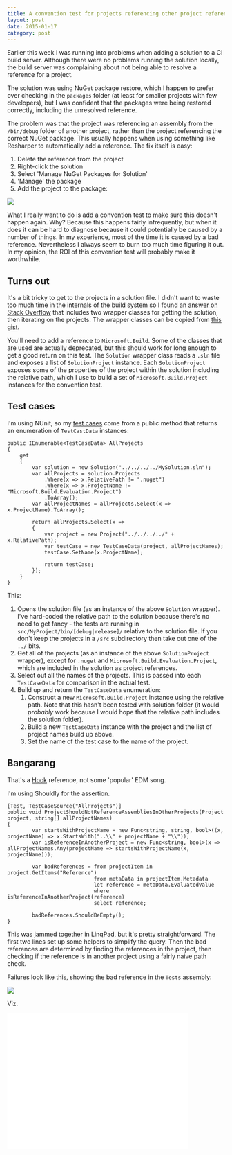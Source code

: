 ```yaml
---
title: A convention test for projects referencing other project references instead of NuGet packages
layout: post
date: 2015-01-17
category: post
---
```


Earlier this week I was running into problems when adding a solution to a CI build server. Although there were no problems running the solution locally, the build server was complaining about not being able to resolve a reference for a project.

The solution was using NuGet package restore, which I happen to prefer over checking in the `packages` folder (at least for smaller projects with few developers), but I was confident that the packages were being restored correctly, including the unresolved reference.

The problem was that the project was referencing an assembly from the `/bin/debug` folder of another project, rather than the project referencing the correct NuGet package. This usually happens when using something like Resharper to automatically add a reference. The fix itself is easy:

1. Delete the reference from the project
2. Right-click the solution
3. Select 'Manage NuGet Packages for Solution'
4. 'Manage' the package
5. Add the project to the package:

![](https://i.imgur.com/Zr5S9VX.png)

What I really want to do is add a convention test to make sure this doesn't happen again. Why? Because this happens fairly infrequently, but when it does it can be hard to diagnose because it could potentially be caused by a number of things. In my experience, most of the time it is caused by a bad reference. Nevertheless I always seem to burn too much time figuring it out. In my opinion, the ROI of this convention test will probably make it worthwhile.


## Turns out

It's a bit tricky to get to the projects in a solution file. I didn't want to waste too much time in the internals of the build system so I found an [answer on Stack Overflow](https://stackoverflow.com/a/4634505/149259) that includes two wrapper classes for getting the solution, then iterating on the projects. The wrapper classes can be copied from [this gist](https://gist.github.com/becdetat/9a5a336d82b51ac0b564).

You'll need to add a reference to `Microsoft.Build`. Some of the classes that are used are actually deprecated, but this should work for long enough to get a good return on this test. The `Solution` wrapper class reads a `.sln` file and exposes a list of `SolutionProject` instance. Each `SolutionProject` exposes some of the properties of the project within the solution including the relative path, which I use to build a set of `Microsoft.Build.Project` instances for the convention test.


## Test cases

I'm using NUnit, so my [test cases](https://www.nunit.org/index.php?p=testCaseSource&r=2.5) come from a public method that returns an enumeration of `TestCastData` instances:

    public IEnumerable<TestCaseData> AllProjects
    {
        get
        {
            var solution = new Solution("../../../../MySolution.sln");
            var allProjects = solution.Projects
                .Where(x => x.RelativePath != ".nuget")
                .Where(x => x.ProjectName != "Microsoft.Build.Evaluation.Project")
                .ToArray();
            var allProjectNames = allProjects.Select(x => x.ProjectName).ToArray();
            
            return allProjects.Select(x =>
            {
                var project = new Project("../../../../" + x.RelativePath);
                var testCase = new TestCaseData(project, allProjectNames);
                testCase.SetName(x.ProjectName);

                return testCase;
            });
        }
    }

This:

1. Opens the solution file (as an instance of the above `Solution` wrapper). I've hard-coded the relative path to the solution because there's no need to get fancy - the tests are running in `src/MyProject/bin/[debug|release]/` relative to the solution file. If you don't keep the projects in a `/src` subdirectory then take out one of the `../` bits.
2. Get all of the projects (as an instance of the above `SolutionProject` wrapper), except for `.nuget` and `Microsoft.Build.Evaluation.Project`, which are included in the solution as project references.
3. Select out all the names of the projects. This is passed into each `TestCaseData` for comparison in the actual test.
4. Build up and return the `TestCaseData` enumeration:
	1. Construct a new `Microsoft.Build.Project` instance using the relative path. Note that this hasn't been tested with solution folder (it would _probably_ work because I would hope that the relative path includes the solution folder).
	2. Build a new `TestCaseData` instance with the project and the list of project names build up above.
	3. Set the name of the test case to the name of the project.


## Bangarang

That's a [Hook](https://www.imdb.com/title/tt0102057/) reference, not some 'popular' EDM song.

I'm using Shouldly for the assertion.

    [Test, TestCaseSource("AllProjects")]
    public void ProjectShouldNotReferenceAssembliesInOtherProjects(Project project, string[] allProjectNames)
    {
            var startsWithProjectName = new Func<string, string, bool>((x, projectName) => x.StartsWith("..\\" + projectName + "\\"));
            var isReferenceInAnotherProject = new Func<string, bool>(x => allProjectNames.Any(projectName => startsWithProjectName(x, projectName)));

            var badReferences = from projectItem in project.GetItems("Reference")
                                from metaData in projectItem.Metadata
                                let reference = metaData.EvaluatedValue
                                where isReferenceInAnotherProject(reference)
                                select reference;

            badReferences.ShouldBeEmpty();
    }

This was jammed together in LinqPad, but it's pretty straightforward. The first two lines set up some helpers to simplify the query. Then the bad references are determined by finding the references in the project, then checking if the reference is in another project using a fairly naive path check.

Failures look like this, showing the bad reference in the `Tests` assembly:

![](https://i.imgur.com/Hkc6y9a.png)

Viz.

<iframe width="420" height="315" src="//www.youtube.com/embed/E2VCwBzGdPM" frameborder="0" allowfullscreen></iframe>


